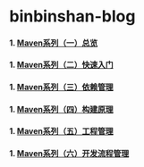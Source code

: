 # binbinshan-blog

#### 1. [Maven系列（一）总览](maven1.md)
#### 1. [Maven系列（二）快速入门](maven2.md)
#### 1. [Maven系列（三）依赖管理](maven3.md)
#### 1. [Maven系列（四）构建原理](maven4.md)
#### 1. [Maven系列（五）工程管理](maven5.md)
#### 1. [Maven系列（六）开发流程管理](maven6.md)